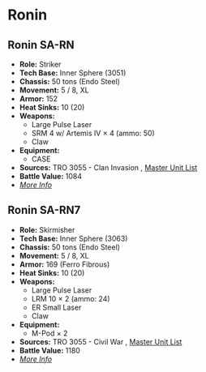 # Ronin 

## Ronin SA-RN 

- **Role:** Striker 
- **Tech Base:** Inner Sphere (3051) 
- **Chassis:** 50 tons (Endo Steel) 
- **Movement:** 5 / 8, XL 
- **Armor:** 152 
- **Heat Sinks:** 10 (20) 
- **Weapons:** 
  - Large Pulse Laser 
  - SRM 4 w/ Artemis IV × 4 (ammo: 50) 
  - Claw 
- **Equipment:** 
  - CASE 
- **Sources:** TRO 3055 - Clan Invasion , [Master Unit List](http://masterunitlist.info/Unit/Details/2738/ronin-sa-rn) 
- **Battle Value:** 1084 
- [*More Info*](ronin/ronin_sa-rn.md) 

## Ronin SA-RN7 

- **Role:** Skirmisher 
- **Tech Base:** Inner Sphere (3063) 
- **Chassis:** 50 tons (Endo Steel) 
- **Movement:** 5 / 8, XL 
- **Armor:** 169 (Ferro Fibrous) 
- **Heat Sinks:** 10 (20) 
- **Weapons:** 
  - Large Pulse Laser 
  - LRM 10 × 2 (ammo: 24) 
  - ER Small Laser 
  - Claw 
- **Equipment:** 
  - M-Pod × 2 
- **Sources:** TRO 3055 - Civil War , [Master Unit List](http://masterunitlist.info/Unit/Details/2739/ronin-sa-rn7) 
- **Battle Value:** 1180 
- [*More Info*](ronin/ronin_sa-rn7.md) 

